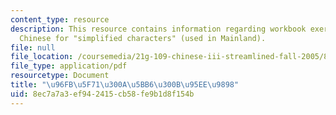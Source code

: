 ```yaml
---
content_type: resource
description: This resource contains information regarding workbook exercise in "Jianti",
  Chinese for "simplified characters" (used in Mainland).
file: null
file_location: /coursemedia/21g-109-chinese-iii-streamlined-fall-2005/8ec7a7a3ef942415cb58fe9b1d8f154b_MIT21G_109F05_bjFFexerjtft.pdf
file_type: application/pdf
resourcetype: Document
title: "\u96FB\u5F71\u300A\u5BB6\u300B\u95EE\u9898"
uid: 8ec7a7a3-ef94-2415-cb58-fe9b1d8f154b
---
```

